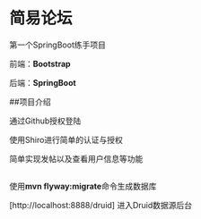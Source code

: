 # 简易论坛
第一个SpringBoot练手项目

前端：**Bootstrap**

后端：**SpringBoot** 

##项目介绍

通过Github授权登陆

使用Shiro进行简单的认证与授权

简单实现发帖以及查看用户信息等功能

##
使用**mvn flyway:migrate**命令生成数据库

[http://localhost:8888/druid] 进入Druid数据源后台
